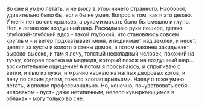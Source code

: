   Во сне я умею летать, и не вижу в этом ничего странного. Наоборот, удивительно было бы, если бы не умел. Вопрос в том, как я это делаю.
У меня нет во сне крыльев, а руками махать было бы смешно и глупо. Нет, я летаю как воздушный шар. Раскидываю руки пошире, делаю глубокий-глубокий вдох - такой глубокий, что становлюсь совсем круглым - и ветер подхватывает меня, и поднимает над землей, и несет, цепляя за кусты и колотя о стены домов, а потом наконец закидывает высоко-высоко, и там я лечу, толстый нескладный человек, похожий на тучку, которая похожа на медведя, который похож на воздушный шар... восхитительное ощущение!
А потом я просыпаюсь, и спрыгиваю с ветки, и пью из лужи, и мрачно каркаю на наглых дворовых котов, и лечу по своим делам, тяжело хлопая крыльями.
Наяву я тоже умею летать, и вполне профессионально. Но, конечно, почувствовать себя человеком - пусть даже нетипичным, нелепо кувыркающимся в облаках - могу только во сне.    